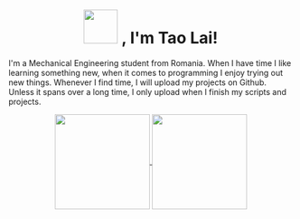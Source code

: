 
<div align="center">

  <!-- Introductory Greeting -->
  <h1>
    <img src="https://media1.giphy.com/media/Lpnun3kJinrVRGmi8a/giphy.gif" width="60">
    , I'm Tao Lai!
  </h1>
  
  <!-- Introductory Paragraph -->
  <p align="left">
  I'm a Mechanical Engineering student from Romania. When I have time I like learning something new, when it comes to programming I enjoy trying out new    things.
  Whenever I find time, I will upload my projects on Github. Unless it spans over a long time, I only upload when I finish my scripts and projects.
  </p>
  
   <!-- Github Stats -->
  <a href="https://github.com/anuraghazra/github-readme-stats">
    <img align="center" src="https://github-readme-stats.vercel.app/api?username=laiadriantao" style="height: 12em"/>
  </a>
  
  <!-- Most Used Languages Stats -->
  <a href="https://github.com/anuraghazra/github-readme-stats">
    <img align="center" src="https://github-readme-stats.vercel.app/api/top-langs/?username=laiadriantao" style="height: 12em"/>
  </a>

  
</div>
